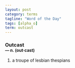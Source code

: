 ```yaml
---
layout: post
category: terms
tagline: "Word of the Day"
tags: [alpha_o]
term: outcast
---
```


<h3>Outcast<br/> <small>&mdash; n. (out<span>&middot;</span>cast)</small></h3>
<p><ol><li>a troupe of lesbian thespians</li>
</ol></p>
